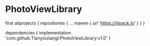# PhotoViewLibrary
first
allprojects {
		repositories {
			...
			maven { url 'https://jitpack.io' }
		}
	}
  
  
  dependencies {
	        implementation 'com.github.Tianyouliangl:PhotoViewLibrary:v1.0'
	}
